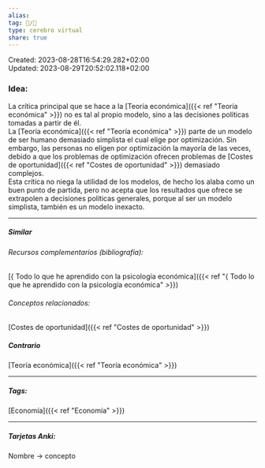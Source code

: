 ```yaml
---  
alias:   
tag: 📝/🌱  
type: cerebro virtual  
share: true  
---  
```

Created: 2023-08-28T16:54:29.282+02:00  
Updated: 2023-08-29T20:52:02.118+02:00  
  
  
### Idea:  
La crítica principal que se hace a la [Teoría económica]({{< ref "Teoría económica" >}}) no es tal al propio modelo, sino a las decisiones políticas tomadas a partir de él.  
La [Teoría económica]({{< ref "Teoría económica" >}}) parte de un modelo de ser humano demasiado simplista el cual elige por optimización. Sin embargo, las personas no eligen por optimización la mayoría de las veces, debido a que los problemas de optimización ofrecen problemas de [Costes de oportunidad]({{< ref "Costes de oportunidad" >}}) demasiado complejos.  
Esta crítica no niega la utilidad de los modelos, de hecho los alaba como un buen punto de partida, pero no acepta que los resultados que ofrece se extrapolen a decisiones políticas generales, porque al ser un modelo simplista, también es un modelo inexacto.  
  
---  
##### Similar  
###### Recursos complementarios (bibliografía):  
[{ Todo lo que he aprendido con la psicología económica]({{< ref "{ Todo lo que he aprendido con la psicología económica" >}})  
###### Conceptos relacionados:  
[Costes de oportunidad]({{< ref "Costes de oportunidad" >}})  
##### Contrario  
[Teoría económica]({{< ref "Teoría económica" >}})  
  
  
---  
##### Tags:  
[Economía]({{< ref "Economía" >}})  
  
---  
##### Tarjetas Anki:  
Nombre → concepto